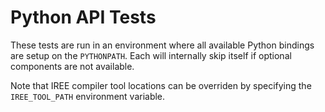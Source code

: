 # Python API Tests

These tests are run in an environment where all available Python bindings
are setup on the `PYTHONPATH`. Each will internally skip itself if optional
components are not available.

Note that IREE compiler tool locations can be overriden by specifying the
`IREE_TOOL_PATH` environment variable.
